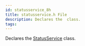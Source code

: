 ```yaml
---
id: statusservice_8h
title: statusservice.h File
description: Declares the  class.
tags:
---
```

Declares the <a href="classStatusService">StatusService</a> class.
